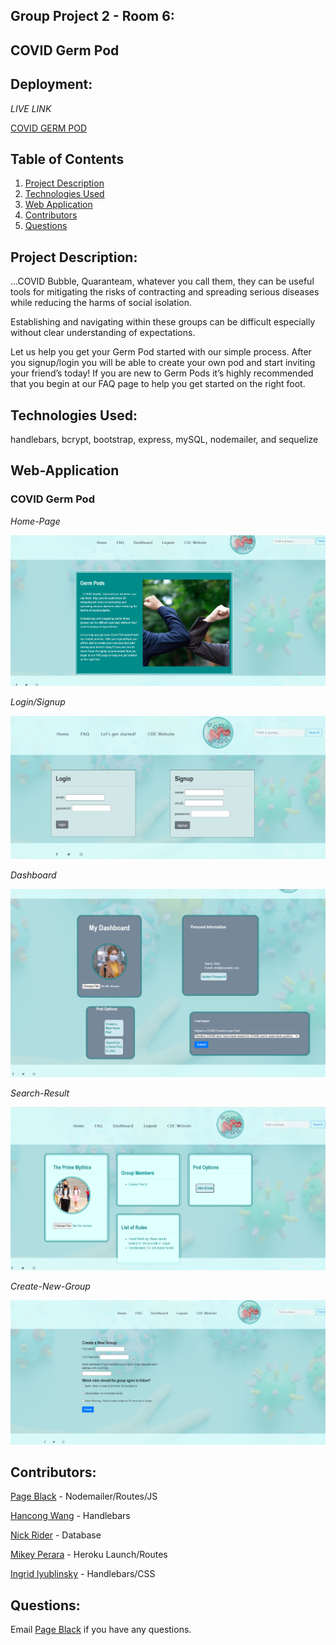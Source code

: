 ## Group Project 2 - Room 6:

## COVID Germ Pod

## Deployment:

_LIVE LINK_

<a href="https://hidden-island-12801.herokuapp.com/">COVID GERM POD<a>

## Table of Contents

1. [Project Description](#project-description)
2. [Technologies Used](#technologies-used)
3. [Web Application](#web-application)
4. [Contributors](#contributors)
5. [Questions](#questions)

## Project Description:

…COVID Bubble, Quaranteam, whatever you call them, they can be useful tools for mitigating the risks of contracting and spreading serious diseases while reducing the harms of social isolation.

Establishing and navigating within these groups can be difficult especially without clear understanding of expectations.

Let us help you get your Germ Pod started with our simple process. After you signup/login you will be able to create your own pod and start inviting your friend’s today! If you are new to Germ Pods it’s highly recommended that you begin at our FAQ page to help you get started on the right foot.

## Technologies Used:

handlebars, bcrypt, bootstrap, express, mySQL, nodemailer, and sequelize

## Web-Application

### COVID Germ Pod

_Home-Page_

![screenshot](/public/images/home-page.PNG)

_Login/Signup_

![screenshot](/public/images/login.PNG)

_Dashboard_

![screenshot](/public/images/dashboard.PNG)

_Search-Result_

![screenshot](/public/images/searchresult.PNG)

_Create-New-Group_

![screenshot](/public/images/new-group.PNG)

## Contributors:

[Page Black](https://www.github.com/noheropage) - Nodemailer/Routes/JS

[Hancong Wang](https://www.github.com/herita7171) - Handlebars

[Nick Rider](https://www.github.com/rnick1) - Database

[Mikey Perara](https://www.github.com/mikeyp957) - Heroku Launch/Routes

[Ingrid lyublinsky](https://www.github.com/ilyublinsky) - Handlebars/CSS

## Questions:

Email [Page Black](#mursepage@gmail.com) if you have any questions.
